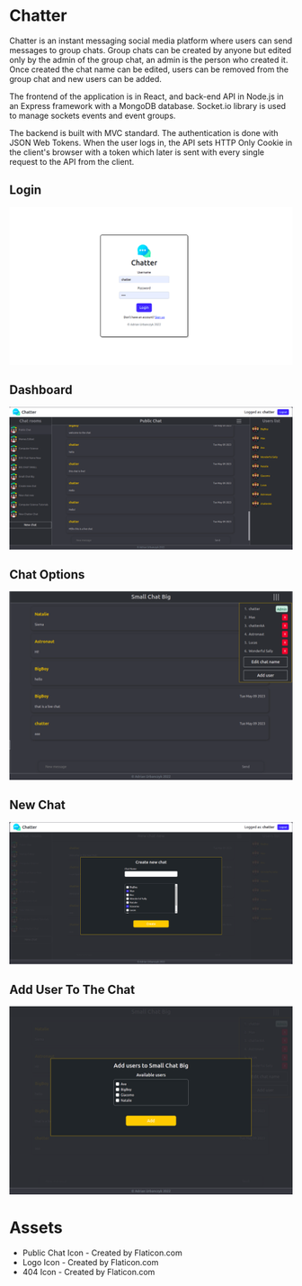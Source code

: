 # Chatter

Chatter is an instant messaging social media platform where users can send messages to group
chats. Group chats can be created by anyone but edited only by the admin of the group chat, an
admin is the person who created it. Once created the chat name can be edited, users can be removed
from the group chat and new users can be added.

The frontend of the application is in React, and back-end API in Node.js in an Express framework
with a MongoDB database. Socket.io library is used to manage sockets events
and event groups.

The backend is built with MVC standard. The
authentication is done with JSON Web Tokens. When the user logs in, the API sets HTTP Only
Cookie in the client's browser with a token which later is sent with every single request to the API
from the client.


## **Login**
![Login snapshot](readme-assets/ChatterLogin.png)
## **Dashboard**
![Dashboard snapshot](readme-assets/ChatterDashboard.png)
## **Chat Options**
![Chat Options snapshot](readme-assets/ChatterOptions.png)
## **New Chat**
![New Chat snapshot](readme-assets/ChatterNewChat.png)
## **Add User To The Chat**
![Add User To The Chat snapshot](readme-assets/ChatterAddUserToChat.png)


# Assets
* Public Chat Icon - Created by Flaticon.com
* Logo Icon - Created by Flaticon.com
* 404 Icon - Created by Flaticon.com